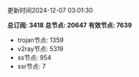 更新时间2024-12-07 03:01:30

**总订阅: 3418**
**总节点: 20647**
**有效节点: 7639**
- trojan节点: 1359
- v2ray节点: 5319
- ss节点: 954
- ssr节点: 7
